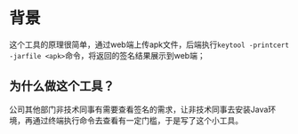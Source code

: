 # 背景
这个工具的原理很简单，通过web端上传apk文件，后端执行`keytool -printcert -jarfile <apk>`命令，将返回的签名结果展示到web端；

## 为什么做这个工具？
公司其他部门非技术同事有需要查看签名的需求，让非技术同事去安装Java环境，再通过终端执行命令去查看有一定门槛，于是写了这个小工具。
